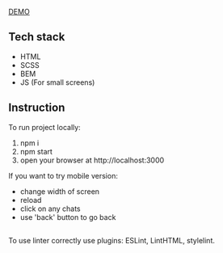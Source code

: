 [DEMO](https://hryshko-denys.github.io/messenger/)

## Tech stack
- HTML
- SCSS
- BEM
- JS (For small screens)

## Instruction

To run project locally:
1. npm i
2. npm start
3. open your browser at http://localhost:3000

If you want to try mobile version:
 - change width of screen
 - reload
 - click on any chats
 - use 'back' button to go back

## 

To use linter correctly use plugins: ESLint, LintHTML, stylelint.
